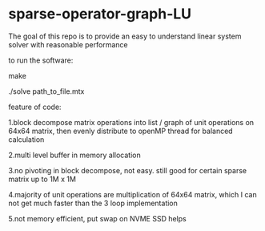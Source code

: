 # sparse-operator-graph-LU

The goal of this repo is to provide an easy to understand linear system solver with reasonable performance

to run the software:

make 

./solve path_to_file.mtx

feature of code:

1.block decompose matrix operations into list / graph of unit operations on 64x64 matrix, then evenly distribute to openMP thread for balanced calculation

2.multi level buffer in memory allocation

3.no pivoting in block decompose, not easy. still good for certain sparse matrix up to 1M x 1M

4.majority of unit operations are multiplication of 64x64 matrix, which I can not get much faster than the 3 loop implementation

5.not memory efficient, put swap on NVME SSD helps
